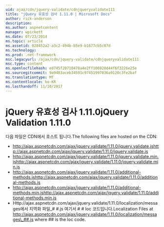 ```yaml
---
uid: ajax/cdn/jquery-validate/cdnjqueryvalidate111
title: "jQuery 유효성 검사 1.11.0 | Microsoft Docs"
author: rick-anderson
description: 
ms.author: aspnetcontent
manager: wpickett
ms.date: 07/23/2014
ms.topic: article
ms.assetid: 028452a2-a3c2-494b-b5e9-b1677cb5c07d
ms.technology: 
ms.prod: .net-framework
msc.legacyurl: /ajax/cdn/jquery-validate/cdnjqueryvalidate111
msc.type: content
ms.openlocfilehash: ed745f20710478a4e2ff106928d44f6f3226e25e
ms.sourcegitcommit: 9a9483aceb34591c97451997036a9120c3fe2baf
ms.translationtype: MT
ms.contentlocale: ko-KR
ms.lasthandoff: 11/10/2017
---
```

<a name="jquery-validation-1110"></a><span data-ttu-id="2b9f6-102">jQuery 유효성 검사 1.11.0</span><span class="sxs-lookup"><span data-stu-id="2b9f6-102">jQuery Validation 1.11.0</span></span>
====================
<span data-ttu-id="2b9f6-103">다음 파일은 CDN에서 호스트 됩니다.</span><span class="sxs-lookup"><span data-stu-id="2b9f6-103">The following files are hosted on the CDN:</span></span>

- <span data-ttu-id="2b9f6-104">http://ajax.aspnetcdn.com/ajax/jquery.validate/1.11.0/jquery.validate.js</span><span class="sxs-lookup"><span data-stu-id="2b9f6-104">http://ajax.aspnetcdn.com/ajax/jquery.validate/1.11.0/jquery.validate.js</span></span>
- <span data-ttu-id="2b9f6-105">http://ajax.aspnetcdn.com/ajax/jquery.validate/1.11.0/jquery.validate.min.js</span><span class="sxs-lookup"><span data-stu-id="2b9f6-105">http://ajax.aspnetcdn.com/ajax/jquery.validate/1.11.0/jquery.validate.min.js</span></span>
- <span data-ttu-id="2b9f6-106">http://ajax.aspnetcdn.com/ajax/jquery.validate/1.11.0/additional-methods.js</span><span class="sxs-lookup"><span data-stu-id="2b9f6-106">http://ajax.aspnetcdn.com/ajax/jquery.validate/1.11.0/additional-methods.js</span></span>
- <span data-ttu-id="2b9f6-107">http://ajax.aspnetcdn.com/ajax/jquery.validate/1.11.0/additional-methods.min.js</span><span class="sxs-lookup"><span data-stu-id="2b9f6-107">http://ajax.aspnetcdn.com/ajax/jquery.validate/1.11.0/additional-methods.min.js</span></span>
- <span data-ttu-id="2b9f6-108">Http://ajax.aspnetcdn.com/ajax/jquery.validate/1.11.0/localization/messages에서 지역화 파일\_# #.js 여기서 # # loc 코드입니다.</span><span class="sxs-lookup"><span data-stu-id="2b9f6-108">Localization Files at http://ajax.aspnetcdn.com/ajax/jquery.validate/1.11.0/localization/messages\_##.js where ## is the loc code.</span></span>
